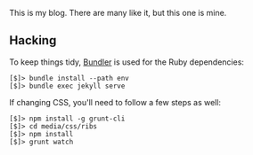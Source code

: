 This is my blog.  There are many like it, but this one is mine.

## Hacking

To keep things tidy, [Bundler] is used for the Ruby dependencies:

    [$]> bundle install --path env
    [$]> bundle exec jekyll serve

If changing CSS, you'll need to follow a few steps as well:

    [$]> npm install -g grunt-cli
    [$]> cd media/css/ribs
    [$]> npm install
    [$]> grunt watch

[Bundler]: http://bundler.io/

